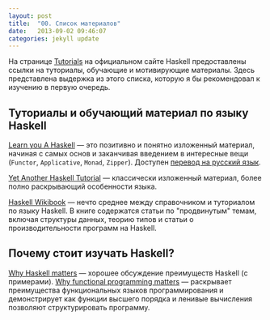 ```yaml
---
layout: post
title:  "00. Список материалов"
date:   2013-09-02 09:46:07
categories: jekyll update
---
```


На странице [Tutorials][haskell-tutorials] на официальном сайте Haskell предоставлены ссылки на
туториалы, обучающие и мотивирующие материалы. Здесь представлена выдержка из этого списка, которую я
бы рекомендовал к изучению в первую очередь.

## Туториалы и обучающий материал по языку Haskell

[Learn you A Haskell][LYAH] — это позитивно и понятно изложенный материал, начиная с самых основ и заканчивая
введением в интересные вещи (`Functor`, `Applicative`, `Monad`, `Zipper`). Доступен [перевод на русский язык][LYAH-ru].

[Yet Another Haskell Tutorial][YAHT] — классически изложенный материал, более полно раскрывающий особенности языка.

[Haskell Wikibook][haskell-wikibook] — нечто среднее между справочником и туториалом по языку Haskell.
В книге содержатся статьи по "продвинутым" темам, включая структуры данных, теорию типов и статьи о производительности
программ на Haskell.

[LYAH]:              http://learnyouahaskell.com/
[LYAH-ru]:           http://learnhaskellforgood.narod.ru/learnyouahaskell.com/index.html
[YAHT]:              http://en.wikibooks.org/wiki/Haskell/YAHT
[haskell-wikibook]:  http://en.wikibooks.org/wiki/Haskell
[haskell-tutorials]: http://www.haskell.org/haskellwiki/Tutorials

## Почему стоит изучать Haskell?

[Why Haskell matters][haskell-matters] — хорошее обсуждение преимуществ Haskell (с примерами).
[Why functional programming matters][fp-matters] — раскрывает преимущества функциональных языков программирования и
демонстрирует как функции высшего порядка и ленивые вычисления позволяют структурировать программу.

[haskell-matters]:  http://www.haskell.org/haskellwiki/Why_Haskell_matters
[fp-matters]:       http://www.cse.chalmers.se/~rjmh/Papers/whyfp.html

